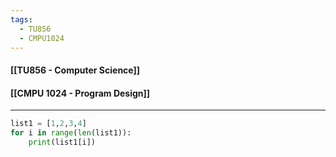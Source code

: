```yaml
---
tags:
  - TU856
  - CMPU1024
---
```

#### [[TU856 - Computer Science]]
#### [[CMPU 1024 - Program Design]]

---

``` python
list1 = [1,2,3,4]
for i in range(len(list1)):
	print(list1[i])
```



